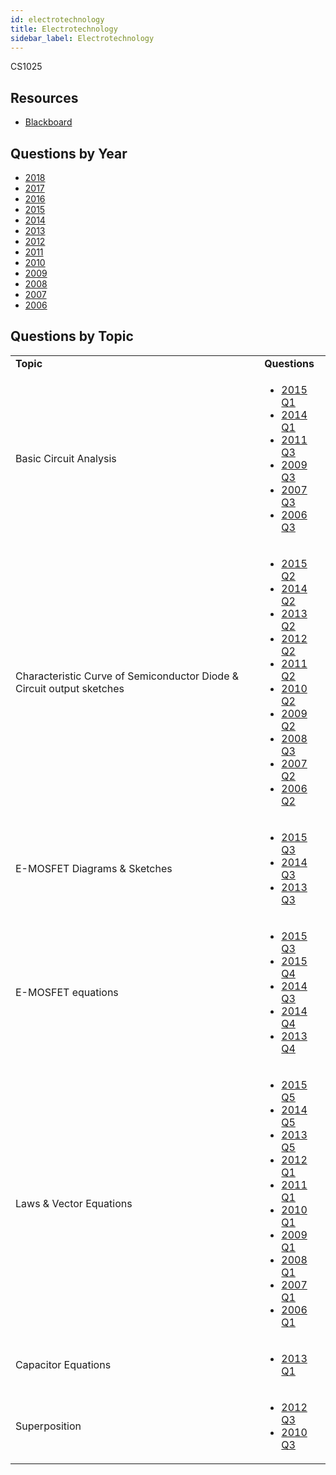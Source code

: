 ```yaml
---
id: electrotechnology
title: Electrotechnology
sidebar_label: Electrotechnology
---
```


CS1025

## Resources

* [Blackboard](https://mymodule.tcd.ie/)

## Questions by Year

-   [2018](https://www.tcd.ie/academicregistry/exams/assets/local/past-papers2018/CS/CS1025-1.PDF)
-   [2017](https://www.tcd.ie/academicregistry/exams/assets/local/past-papers2017/CS/CS1025-1.PDF)
-   [2016](https://www.tcd.ie/academicregistry/exams/assets/local/past-papers2016/CS/CS1025-1.PDF)
-   [2015](https://www.tcd.ie/academicregistry/exams/assets/local/past-papers2015/CS/CS1025-1.PDF)
-   [2014](https://www.tcd.ie/academicregistry/exams/assets/local/past-papers2014/CS/CS10251.pdf)
-   [2013](https://www.tcd.ie/academicregistry/exams/assets/local/past-papers2013/CS/CS10251.pdf)
-   [2012](https://www.tcd.ie/Local/Exam_Papers/2012/XC/XCS10251.pdf)
-   [2011](https://www.tcd.ie/Local/Exam_Papers/2011/XC/XCS10251.pdf)
-   [2010](https://www.tcd.ie/Local/Exam_Papers/2010/XC/XCS10251.pdf)
-   [2009](https://www.tcd.ie/Local/Exam_Papers/2009/XC/XCS1BA51.pdf)
-   [2008](https://www.tcd.ie/Local/Exam_Papers/2008/XC/XCS1BA51.pdf)
-   [2007](https://www.tcd.ie/Local/Exam_Papers/2007/XC/XCS1BA51.pdf)
-   [2006](https://www.tcd.ie/Local/Exam_Papers/2006/XC/XCS1BA51.pdf)

## Questions by Topic
<table class="examQuestions" width="700px">
    <tr>
        <td><strong>Topic</strong></td>
        <td><strong>Questions</strong></td>
    </tr>
    <tr>
        <td>Basic Circuit Analysis</td>
        <td>
    <ul class="questions">
        <li><a href="https://www.tcd.ie/academicregistry/exams/assets/local/past-papers2015/CS/CS1025-1.PDF#page=2">2015 Q1</a></li>
        <li><a href="https://www.tcd.ie/academicregistry/exams/assets/local/past-papers2014/CS/CS10251.pdf#page=2">2014 Q1</a></li>
        <li><a href="https://www.tcd.ie/Local/Exam_Papers/2011/XC/XCS10251.pdf#page=3&zoom=0,0,440">2011 Q3</a></li>
        <li><a href="https://www.tcd.ie/Local/Exam_Papers/2009/XC/XCS1BA51.pdf#page=4">2009 Q3</a></li>
        <li><a href="https://www.tcd.ie/Local/Exam_Papers/2007/XC/XCS1BA51.pdf#page=4">2007 Q3</a></li>
        <li><a href="https://www.tcd.ie/Local/Exam_Papers/2006/XC/XCS1BA51.pdf#page=4&zoom=0,0,500">2006 Q3</a></li>
    </ul>
        </td>
    </tr>
    <tr>
        <td>Characteristic Curve of Semiconductor Diode &amp; Circuit output sketches</td>
        <td>
    <ul class="questions">
        <li><a href="https://www.tcd.ie/academicregistry/exams/assets/local/past-papers2015/CS/CS1025-1.PDF#page=3">2015 Q2</a></li>
        <li><a href="https://www.tcd.ie/academicregistry/exams/assets/local/past-papers2014/CS/CS10251.pdf#page=3">2014 Q2</a></li>
        <li><a href="https://www.tcd.ie/academicregistry/exams/assets/local/past-papers2013/CS/CS10251.pdf#page=3">2013 Q2</a></li>
        <li><a href="https://www.tcd.ie/Local/Exam_Papers/2012/XC/XCS10251.pdf#page=3">2012 Q2</a></li>
        <li><a href="https://www.tcd.ie/Local/Exam_Papers/2011/XC/XCS10251.pdf#page=2&zoom=0,0,500">2011 Q2</a></li>
        <li><a href="https://www.tcd.ie/Local/Exam_Papers/2010/XC/XCS10251.pdf#page=2&zoom=0,0,490">2010 Q2</a></li>
        <li><a href="https://www.tcd.ie/Local/Exam_Papers/2009/XC/XCS1BA51.pdf#page=2&zoom=0,0,600">2009 Q2</a></li>
        <li><a href="https://www.tcd.ie/Local/Exam_Papers/2008/XC/XCS1BA51.pdf#page=3">2008 Q3</a></li>
        <li><a href="https://www.tcd.ie/Local/Exam_Papers/2007/XC/XCS1BA51.pdf#page=3">2007 Q2</a></li>
        <li><a href="https://www.tcd.ie/Local/Exam_Papers/2006/XC/XCS1BA51.pdf#page=2&zoom=0,0,750">2006 Q2</a></li>
    </ul>
        </td>
    </tr>
    <tr>
        <td>E-MOSFET Diagrams &amp; Sketches</td>
        <td>
    <ul class="questions">
        <li><a href="https://www.tcd.ie/academicregistry/exams/assets/local/past-papers2015/CS/CS1025-1.PDF#page=4">2015 Q3</a></li>
        <li><a href="https://www.tcd.ie/academicregistry/exams/assets/local/past-papers2014/CS/CS10251.pdf#page=4">2014 Q3</a></li>
        <li><a href="https://www.tcd.ie/academicregistry/exams/assets/local/past-papers2013/CS/CS10251.pdf#page=4">2013 Q3</a></li>
    </ul>
        </td>
    </tr>
    <tr>
        <td>E-MOSFET equations</td>
        <td>
    <ul class="questions">
        <li><a href="https://www.tcd.ie/academicregistry/exams/assets/local/past-papers2015/CS/CS1025-1.PDF#page=4">2015 Q3</a></li>
        <li><a href="https://www.tcd.ie/academicregistry/exams/assets/local/past-papers2015/CS/CS1025-1.PDF#page=4&zoom=0,0,420">2015 Q4</a></li>
        <li><a href="https://www.tcd.ie/academicregistry/exams/assets/local/past-papers2014/CS/CS10251.pdf#page=4">2014 Q3</a></li>
        <li><a href="https://www.tcd.ie/academicregistry/exams/assets/local/past-papers2014/CS/CS10251.pdf#page=4&zoom=0,0,450">2014 Q4</a></li>
        <li><a href="https://www.tcd.ie/academicregistry/exams/assets/local/past-papers2013/CS/CS10251.pdf#page=4&zoom=0,0,400">2013 Q4</a></li>
    </ul>
        </td>
    </tr>
    <tr>
        <td>Laws &amp; Vector Equations</td>
        <td>
    <ul class="questions">
        <li><a href="https://www.tcd.ie/academicregistry/exams/assets/local/past-papers2015/CS/CS1025-1.PDF#page=4&zoom=0,0,650">2015 Q5</a></li>
        <li><a href="https://www.tcd.ie/academicregistry/exams/assets/local/past-papers2014/CS/CS10251.pdf#page=5">2014 Q5</a></li>
        <li><a href="https://www.tcd.ie/academicregistry/exams/assets/local/past-papers2013/CS/CS10251.pdf#page=4&zoom=0,0,500">2013 Q5</a></li>
        <li><a href="https://www.tcd.ie/Local/Exam_Papers/2012/XC/XCS10251.pdf#page=2">2012 Q1</a></li>
        <li><a href="https://www.tcd.ie/Local/Exam_Papers/2011/XC/XCS10251.pdf#page=2">2011 Q1</a></li>
        <li><a href="https://www.tcd.ie/Local/Exam_Papers/2010/XC/XCS10251.pdf#page=2">2010 Q1</a></li>
        <li><a href="https://www.tcd.ie/Local/Exam_Papers/2009/XC/XCS1BA51.pdf#page=2">2009 Q1</a></li>
        <li><a href="https://www.tcd.ie/Local/Exam_Papers/2008/XC/XCS1BA51.pdf#page=2">2008 Q1</a></li>
        <li><a href="https://www.tcd.ie/Local/Exam_Papers/2007/XC/XCS1BA51.pdf#page=2">2007 Q1</a></li>
        <li><a href="https://www.tcd.ie/Local/Exam_Papers/2006/XC/XCS1BA51.pdf#page=2">2006 Q1</a></li>
    </ul>
        </td>
    </tr>
    <tr>
        <td>Capacitor Equations</td>
        <td>
    <ul class="questions">
        <li><a href="https://www.tcd.ie/academicregistry/exams/assets/local/past-papers2013/CS/CS10251.pdf#page=2">2013 Q1</a></li>
    </ul>
        </td>
    </tr>
    <tr>
        <td>Superposition</td>
        <td>
    <ul class="questions">
        <li><a href="https://www.tcd.ie/Local/Exam_Papers/2012/XC/XCS10251.pdf#page=5">2012 Q3</a></li>
        <li><a href="https://www.tcd.ie/Local/Exam_Papers/2010/XC/XCS10251.pdf#page=4">2010 Q3</a></li>
    </ul>
        </td>
    </tr>
</table>
